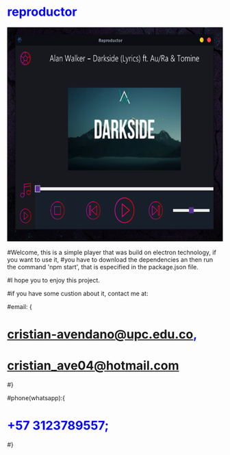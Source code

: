 <style>
  h1{
  color:blue;
  }
</style>
<h1>reproductor</h1>

<img src="vista.png" height="500px">

#Welcome, this is a simple player that was build on electron technology, if you want to use it, 
#you have to download the dependencies an then run the command 'npm start', that is especified in the package.json file.

#I hope you to enjoy this project.

#if you have some custion about it, contact me at:

#email: {
#  cristian-avendano@upc.edu.co,
#  cristian_ave04@hotmail.com
#}

#phone(whatsapp):{
#  +57 3123789557;
#}
